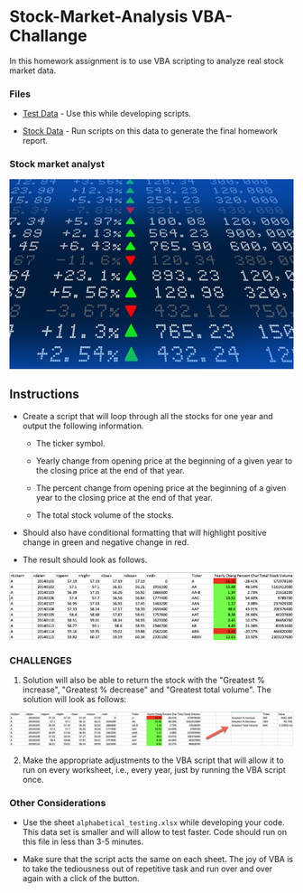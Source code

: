 # Stock-Market-Analysis VBA-Challange

In this homework assignment is to use VBA scripting to analyze real stock market data.

### Files

* [Test Data](Resources/alphabetical_testing.xlsx) - Use this while developing scripts.

* [Stock Data](Resources/Multiple_year_stock_data.xlsx) - Run scripts on this data to generate the final homework report.

### Stock market analyst

![stock Market](Images/stockmarket.jpg)

## Instructions

* Create a script that will loop through all the stocks for one year and output the following information.

  * The ticker symbol.

  * Yearly change from opening price at the beginning of a given year to the closing price at the end of that year.

  * The percent change from opening price at the beginning of a given year to the closing price at the end of that year.

  * The total stock volume of the stocks.

* Should also have conditional formatting that will highlight positive change in green and negative change in red.

* The result should look as follows.

![moderate_solution](Images/moderate_solution.png)

### CHALLENGES

1. Solution will also be able to return the stock with the "Greatest % increase", "Greatest % decrease" and "Greatest total volume". The solution will look as follows:

![hard_solution](Images/hard_solution.png)

2. Make the appropriate adjustments to the VBA script that will allow it to run on every worksheet, i.e., every year, just by running the VBA script once.

### Other Considerations

* Use the sheet `alphabetical_testing.xlsx` while developing your code. This data set is smaller and will allow to test faster. Code should run on this file in less than 3-5 minutes.

* Make sure that the script acts the same on each sheet. The joy of VBA is to take the tediousness out of repetitive task and run over and over again with a click of the button.
